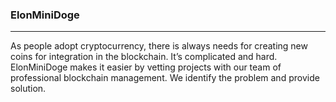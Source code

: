 ### ElonMiniDoge
----
As people adopt cryptocurrency, there is always needs for creating new coins for integration in the blockchain. It’s complicated and hard. ElonMiniDoge makes it easier by vetting projects with our team of professional blockchain management. We identify the problem and provide solution.
